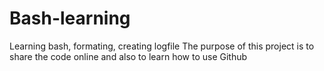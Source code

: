 # Bash-learning
Learning bash, formating, creating logfile
The purpose of this project is to share the code online and also to learn how to use Github
